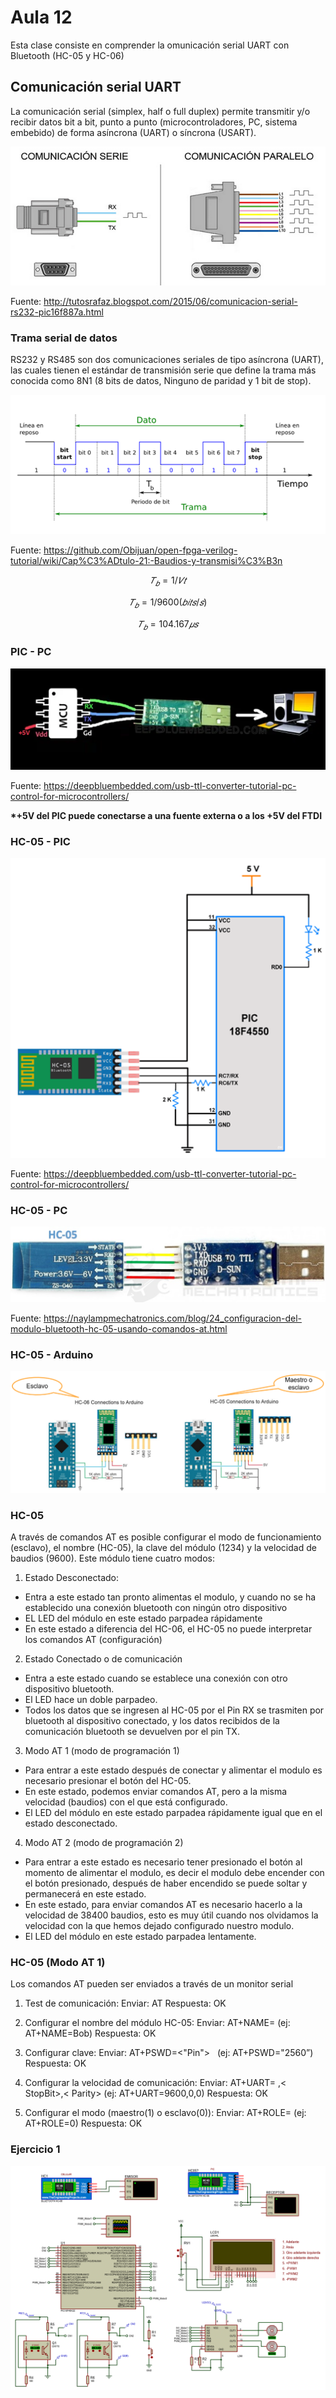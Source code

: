 <h1>Aula 12</h1>

Esta clase consiste en comprender la omunicación serial UART con Bluetooth (HC-05 y HC-06)

<h2>Comunicación serial UART</h2>

La comunicación serial (simplex, half o full duplex) permite transmitir y/o recibir datos bit a bit, punto a punto (microcontroladores, PC, sistema embebido) de forma asíncrona (UART) o síncrona (USART). 

![Comunicación](image.png)

Fuente: http://tutosrafaz.blogspot.com/2015/06/comunicacion-serial-rs232-pic16f887a.html

<h3>Trama serial de datos</h3>

RS232 y RS485 son dos comunicaciones seriales de tipo asíncrona (UART), las cuales tienen el estándar de transmisión serie que define la trama más conocida como 8N1 (8 bits de datos, Ninguno de paridad y 1 bit de stop).

![TramaUART](image-1.png)

Fuente: https://github.com/Obijuan/open-fpga-verilog-tutorial/wiki/Cap%C3%ADtulo-21:-Baudios-y-transmisi%C3%B3n

$$𝑇_𝑏 = 1/𝑉𝑡$$

$$𝑇_𝑏 = 1/9600 (𝑏𝑖𝑡𝑠/𝑠)$$

$$𝑇_𝑏 = 104.167 𝜇𝑠$$

<h3>PIC - PC</h3>

![PIC-PC](image-2.png)

Fuente: https://deepbluembedded.com/usb-ttl-converter-tutorial-pc-control-for-microcontrollers/

<b>*+5V del PIC puede conectarse a una fuente externa o a los +5V del FTDI</b>

<h3>HC-05 - PIC</h3>

![HC05-PIC](image-3.png)

Fuente: https://deepbluembedded.com/usb-ttl-converter-tutorial-pc-control-for-microcontrollers/

<h3>HC-05 - PC</h3>

![HC05-PC](image-4.png)

Fuente: https://naylampmechatronics.com/blog/24_configuracion-del-modulo-bluetooth-hc-05-usando-comandos-at.html

<h3>HC-05 - Arduino</h3>

![HC05-Arduino](image-5.png)

<h3>HC-05</h3>

A través de comandos AT es posible configurar el modo de funcionamiento (esclavo), el nombre (HC-05), la clave del módulo (1234) y la velocidad de baudios (9600). Este módulo tiene cuatro modos:

1. Estado Desconectado:
- Entra a este estado tan pronto alimentas el modulo, y cuando no se ha establecido una conexión bluetooth con ningún otro dispositivo
- EL LED del módulo en este estado parpadea rápidamente
- En este estado a diferencia del HC-06, el HC-05 no puede interpretar los comandos AT (configuración)

2. Estado Conectado o de comunicación
- Entra a este estado cuando se establece una conexión con otro dispositivo bluetooth.
- El LED hace un doble parpadeo.
- Todos los datos que se ingresen al HC-05 por el Pin RX se trasmiten por bluetooth al dispositivo conectado, y los datos recibidos de la comunicación bluetooth se devuelven por el pin TX.

3. Modo AT 1 (modo de programación 1)
- Para entrar a este estado después de conectar y alimentar el modulo es necesario presionar el botón del HC-05.
- En este estado, podemos enviar comandos AT, pero a la misma velocidad (baudios) con el que está configurado.
- El LED del módulo en este estado parpadea rápidamente igual que en el estado desconectado.

4. Modo AT 2 (modo de programación 2)
- Para entrar a este estado es necesario tener presionado el botón al momento de alimentar el modulo, es decir el modulo debe encender con el botón presionado, después de haber encendido se puede soltar y permanecerá en este estado.
- En este estado, para enviar comandos AT es necesario hacerlo a la velocidad de 38400 baudios, esto es muy útil cuando nos olvidamos la velocidad con la que hemos dejado configurado nuestro modulo.
- El LED del módulo en este estado parpadea lentamente.

<h3>HC-05 (Modo AT 1)</h3>

Los comandos AT pueden ser enviados a través de un monitor serial

1. Test de comunicación: 
Enviar: AT
Respuesta: OK

2. Configurar el nombre del módulo HC-05: 
Enviar: AT+NAME=<Nombre> (ej: AT+NAME=Bob)
Respuesta: OK

3. Configurar clave: 
Enviar: AT+PSWD=<"Pin">   (ej: AT+PSWD="2560”)
Respuesta: OK

4. Configurar la velocidad de comunicación:
Enviar: AT+UART=<Baud> ,< StopBit>,< Parity> (ej: AT+UART=9600,0,0)
Respuesta: OK

5. Configurar el modo (maestro(1) o esclavo(0)): 
Enviar: AT+ROLE=<Role> (ej: AT+ROLE=0)
Respuesta: OK

<h3>Ejercicio 1</h3>

![Ejercicio 1](image-6.png)






